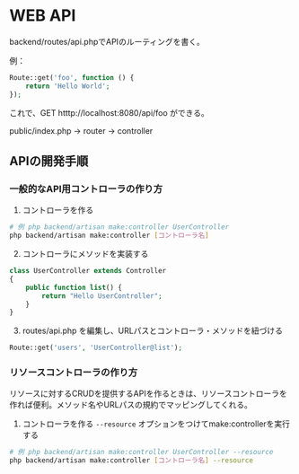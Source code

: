# WEB API
backend/routes/api.phpでAPIのルーティングを書く。

例：
```php
Route::get('foo', function () {
    return 'Hello World';
});
```
これで、GET htttp://localhost:8080/api/foo ができる。


public/index.php -> router -> controller 

## APIの開発手順
### 一般的なAPI用コントローラの作り方
1. コントローラを作る
```sh
# 例 php backend/artisan make:controller UserController
php backend/artisan make:controller [コントローラ名]
```

2. コントローラにメソッドを実装する
```php
class UserController extends Controller
{
    public function list() {
        return "Hello UserController";
    }
}
```

3. routes/api.php を編集し、URLパスとコントローラ・メソッドを紐づける
```php
Route::get('users', 'UserController@list');
```

### リソースコントローラの作り方
リソースに対するCRUDを提供するAPIを作るときは、リソースコントローラを作れば便利。メソッド名やURLパスの規約でマッピングしてくれる。

1. コントローラを作る
`--resource` オプションをつけてmake:controllerを実行する
```sh
# 例 php backend/artisan make:controller UserController --resource
php backend/artisan make:controller [コントローラ名] --resource
```